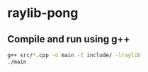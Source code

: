 # raylib-pong

## Compile and run using g++

```bash
g++ src/*.cpp -o main -I include/ -lraylib
./main
```